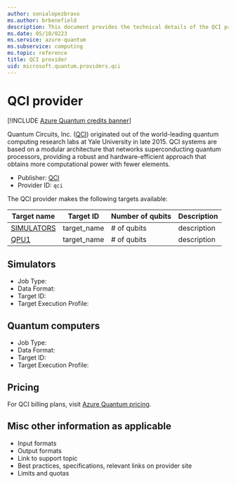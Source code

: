 ```yaml
---
author: sonialopezbravo
ms.author: brbenefield
description: This document provides the technical details of the QCI provider 
ms.date: 05/18/0223
ms.service: azure-quantum
ms.subservice: computing
ms.topic: reference
title: QCI provider    
uid: microsoft.quantum.providers.qci    
---
```


# QCI provider

[!INCLUDE [Azure Quantum credits banner](includes/azure-quantum-credits.md)]

Quantum Circuits, Inc. ([QCI](https://quantumcircuits.com/)) originated out of the world-leading quantum computing research labs at Yale University in late 2015. QCI systems are based on a modular architecture that networks superconducting quantum processors, providing a robust and hardware-efficient approach that obtains more computational power with fewer elements.  

- Publisher: [QCI](https://quantumcircuits.com/)
- Provider ID: `qci`

The QCI provider makes the following targets available:

|Target name| Target ID|Number of qubits | Description |
|---|---|---|---|
|[SIMULATORS](#simulators) | target_name | # of qubits | description |
|[QPU1](#quantum-computers) | target_name | # of qubits | description |

## Simulators

<!-- SEE EXISTING PROVIDER DOCS FOR EXAMPLES -->

- Job Type:
- Data Format:
- Target ID:
- Target Execution Profile:

## Quantum computers

<!-- SEE EXISTING PROVIDER DOCS FOR EXAMPLES -->

- Job Type:
- Data Format:
- Target ID:
- Target Execution Profile:

## Pricing

For QCI billing plans, visit [Azure Quantum pricing](xref:microsoft.quantum.providers-pricing#qci).

## Misc other information as applicable

<!-- SEE EXISTING PROVIDER DOCS FOR EXAMPLES -->

- Input formats
- Output formats
- Link to support topic
- Best practices, specifications, relevant links on provider site
- Limits and quotas
